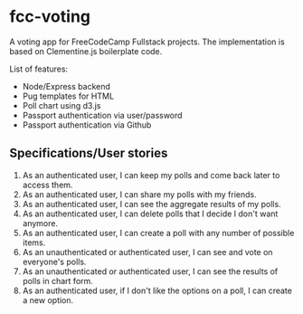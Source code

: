 # fcc-voting

A voting app for FreeCodeCamp Fullstack projects. The implementation is based on
Clementine.js boilerplate code.

List of features:

  - Node/Express backend
  - Pug templates for HTML
  - Poll chart using d3.js
  - Passport authentication via user/password
  - Passport authentication via Github

## Specifications/User stories

  1. As an authenticated user, I can keep my polls and come back later to access them.
  2. As an authenticated user, I can share my polls with my friends.
  3. As an authenticated user, I can see the aggregate results of my polls.
  4. As an authenticated user, I can delete polls that I decide I don't want anymore.
  5. As an authenticated user, I can create a poll with any number of possible items.
  6. As an unauthenticated or authenticated user, I can see and vote on everyone's polls.
  7. As an unauthenticated or authenticated user, I can see the results of polls in chart form.
  8. As an authenticated user, if I don't like the options on a poll, I
can create a new option.

